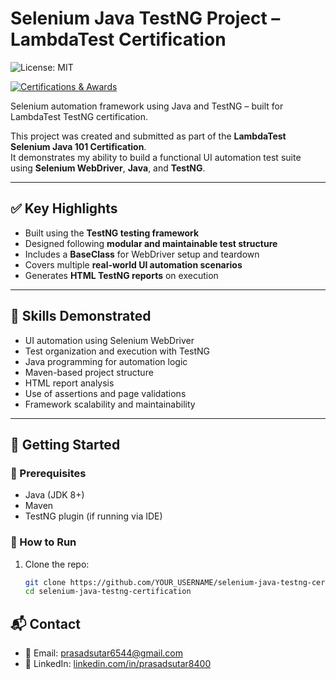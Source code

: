 # Selenium Java TestNG Project – LambdaTest Certification

![License: MIT](https://img.shields.io/badge/License-MIT-yellow.svg)

[![Certifications & Awards](https://img.shields.io/badge/Certifications%20%26%20Awards-10-blue)](https://github.com/Prasad8400/My_AwardsAndCertifications/blob/main/My_AwardsAndCertifications.md)

Selenium automation framework using Java and TestNG – built for LambdaTest TestNG certification.


This project was created and submitted as part of the **LambdaTest Selenium Java 101 Certification**.  
It demonstrates my ability to build a functional UI automation test suite using **Selenium WebDriver**, **Java**, and **TestNG**.

---

## ✅ Key Highlights

- Built using the **TestNG testing framework**
- Designed following **modular and maintainable test structure**
- Includes a **BaseClass** for WebDriver setup and teardown
- Covers multiple **real-world UI automation scenarios**
- Generates **HTML TestNG reports** on execution

---

## 🧠 Skills Demonstrated

- UI automation using Selenium WebDriver
- Test organization and execution with TestNG
- Java programming for automation logic
- Maven-based project structure
- HTML report analysis
- Use of assertions and page validations
- Framework scalability and maintainability

---

## 🚀 Getting Started

### 🧾 Prerequisites

- Java (JDK 8+)
- Maven
- TestNG plugin (if running via IDE)

### 🔧 How to Run

1. Clone the repo:
   ```bash
   git clone https://github.com/YOUR_USERNAME/selenium-java-testng-certification.git
   cd selenium-java-testng-certification

## 📬 Contact

- 📧 Email: prasadsutar6544@gmail.com  
- 💼 LinkedIn: [linkedin.com/in/prasadsutar8400](https://www.linkedin.com/in/prasadsutar8400/)
